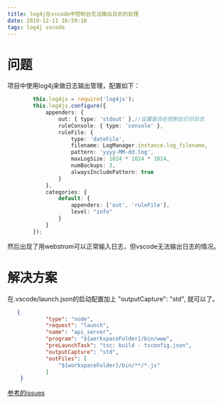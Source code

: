 ```yaml
---
title: log4j在vscode中控制台无法输出日志的处理
date: 2019-12-11 16:59:10
tags: log4j vscode
---
```

# 问题

项目中使用log4j来做日志输出管理，配置如下：
```ts
        this.log4js = require('log4js');
        this.log4js.configure({
            appenders: {
                out: { type: 'stdout' },//设置是否在控制台打印日志
                ruleConsole: { type: 'console' },
                ruleFile: {
                    type: 'dateFile',
                    filename: LogManager.instance.log_filename,
                    pattern: 'yyyy-MM-dd.log',
                    maxLogSize: 1024 * 1024 * 1024,
                    numBackups: 3,
                    alwaysIncludePattern: true
                }
            },
            categories: {
                default: {
                    appenders: ['out', 'ruleFile'],
                    level: "info"
                }
            }
        });
```
然后出现了用webstrom可以正常输入日志，但vscode无法输出日志的情况。

# 解决方案

在.vscode/launch.json的启动配置加上   "outputCapture": "std", 就可以了。
```json
   {
            "type": "node",
            "request": "launch",
            "name": "api_server",
            "program": "${workspaceFolder}/bin/www",
            "preLaunchTask": "tsc: build - tsconfig.json",
            "outputCapture": "std",
            "outFiles": [
                "${workspaceFolder}/bin/**/*.js"
            ]
    }
```
[参考的issues](https://github.com/microsoft/vscode/issues/19750)